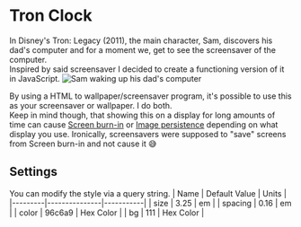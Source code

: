 # Tron Clock
In Disney's Tron: Legacy (2011), the main character, Sam, discovers his dad's computer and for a moment we, get to see the screensaver of the computer.  
Inspired by said screensaver I decided to create a functioning version of it in JavaScript.
![Sam waking up his dad's computer](https://user-images.githubusercontent.com/3535780/183531130-756b04ec-128b-4baa-9302-3f9d6c0fd305.gif)

By using a HTML to wallpaper/screensaver program, it's possible to use this as your screensaver or wallpaper. I do both.  
Keep in mind though, that showing this on a display for long amounts of time can cause [Screen burn-in](https://en.wikipedia.org/wiki/Screen_burn-in) or [Image persistence](https://en.wikipedia.org/wiki/Image_persistence) depending on what display you use. Ironically, screensavers were supposed to "save" screens from Screen burn-in and not cause it 😅

## Settings
You can modify the style via a query string.
| Name    | Default Value | Units     |
|---------|---------------|-----------|
| size    | 3.25          | em        |
| spacing | 0.16          | em        |
| color   | 96c6a9        | Hex Color |
| bg      | 111           | Hex Color |
